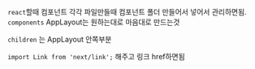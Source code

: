 `react`할때 컴포넌트 각각 파일만들때 컴포넌트 폴더 만들어서
넣어서 관리하면됨.
`components`
AppLayout는 원하는대로 마음대로 만드는것

`children` 는 AppLayout 안쪽부분

`import Link from 'next/link';`
해주고 링크 href하면됨 